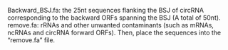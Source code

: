 Backward_BSJ.fa: the 25nt sequences flanking the BSJ of circRNA corresponding to the backward ORFs spanning the BSJ (A total of 50nt).<br>
remove.fa: rRNAs and other unwanted contaminants (such as mRNAs, ncRNAs and circRNA forward ORFs). Then, place the sequences into the “remove.fa” file.<br>
